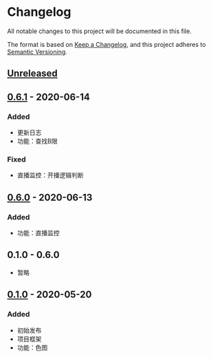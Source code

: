 # Changelog
All notable changes to this project will be documented in this file.

The format is based on [Keep a Changelog](https://keepachangelog.com/en/1.0.0/),
and this project adheres to [Semantic Versioning](https://semver.org/spec/v2.0.0.html).

## [Unreleased]

## [0.6.1] - 2020-06-14
### Added
- 更新日志
- 功能：查找B限

### Fixed
- 直播监控：开播逻辑判断

## [0.6.0] - 2020-06-13
### Added
- 功能：直播监控

## 0.1.0 - 0.6.0
- 暂略

## [0.1.0] - 2020-05-20
### Added
- 初始发布
- 项目框架
- 功能：色图


[Unreleased]: https://github.com/Lycreal/mirai_bot/compare/master...dev
[0.6.1]: https://github.com/Lycreal/mirai_bot/tree/v0.6.1
[0.6.0]: https://github.com/Lycreal/mirai_bot/tree/v0.6.0
[0.1.0]: https://github.com/Lycreal/mirai_bot/tree/v0.1.0